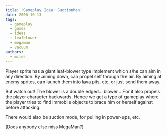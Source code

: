 ```yaml
---
title: 'Gameplay Idea: SuctionMan'
date: 2000-10-13
tags:
  - gameplay
  - games
  - ideas
  - leafblower
  - megaman
  - vacuum
authors:
  - miles
---
```


Player sprite has a giant leaf-blower type implement which s/he can aim in any direction. By aiming down, can propel self through the air. By aiming at enemy sprites, can launch them into lava pits, etc, or just send them away.

But watch out! The blower is a double edged... blower... For it also propels the player character backwards. Hence we get a type of gameplay where the player tries to find immobile objects to brace him or herself against before attacking.

There would also be suction mode, for pulling in power-ups, etc.

(Does anybody else miss MegaMan?)
